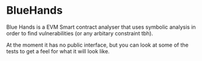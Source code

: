 # BlueHands

Blue Hands is a EVM Smart contract analyser that uses symbolic analysis in order to find vulnerabilities (or any arbitary constraint tbh). 

At the moment it has no public interface, but you can look at some of the tests to get a feel for what it will look like.

